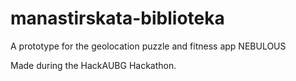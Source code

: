 # manastirskata-biblioteka


A prototype for the geolocation puzzle and fitness app NEBULOUS

Made during the HackAUBG Hackathon.
